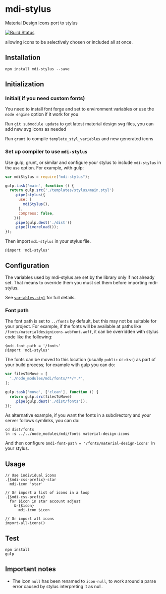 # mdi-stylus
[Material Design Icons](https://materialdesignicons.com/) port to stylus

[![Build Status](https://travis-ci.org/syarul/mdi-stylus.svg)](https://travis-ci.org/syarul/mdi-stylus)

allowing icons to be selectively chosen
or included all at once.

## Installation

```
npm install mdi-stylus --save
```

## Initialization

### Initial( if you need custom fonts)

You need to install font forge and set to environment variables or use the `node engine` option if it work for you

Run `git submodule update` to get latest material design svg files, you can add new svg icons as needed

Run `grunt` to compile `template_styl_variables` and new generated icons

### Set up compiler to use `mdi-stylus`

Use gulp, grunt, or similar and configure your stylus to include `mdi-stylus` in the `use` option.
For example, with gulp:

```javascript
var mdiStylus = require("mdi-stylus");

gulp.task('main', function () {
  return gulp.src('./templates/stylus/main.styl')
    .pipe(stylus({
      use: [
        mdiStylus(),
      ],
      compress: false,
    }))
    .pipe(gulp.dest('./dist'))
    .pipe(livereload());
});
```

Then import `mdi-stylus` in your stylus file.

```styl
@import 'mdi-stylus'
```

## Configuration

The variables used by mdi-stylus are set by the library only if not already set.
That means to override them you must set them before importing mdi-stylus.

See [`variables.styl`](mdi-stylus/icons/variables.styl) for full details.

### Font path

The font path is set to `../fonts` by default,
but this may not be suitable for your project.
For example, if the fonts will be available at paths like `/fonts/materialdesignicons-webfont.woff`,
it can be overridden with stylus code like the following:

```styl
$mdi-font-path = '/fonts'
@import 'mdi-stylus'
```

The fonts can be moved to this location (usually `public` or `dist`)
as part of your build process;
for example with gulp you can do:

```javascript
var filesToMove = [
  './node_modules/mdi/fonts/**/*.*',
];

gulp.task('move', ['clean'], function () {
  return gulp.src(filesToMove)
    .pipe(gulp.dest('./dist/fonts'));
});
```

As alternative example, if you want the fonts in a subdirectory
and your server follows symlinks, you can do:

```
cd dist/fonts
ln -s ../../node_modules/mdi/fonts material-design-icons
```

And then configure `$mdi-font-path = '/fonts/material-design-icons'` in your stylus.

## Usage

```styl
// Use individual icons
.{$mdi-css-prefix}-star
  mdi-icon 'star'

// Or import a list of icons in a loop
.{$mdi-css-prefix}
  for $icon in star account adjust
    &-{$icon}
      mdi-icon $icon

// Or import all icons
import-all-icons()
```

## Test

```
npm install
gulp
```

## Important notes

- The icon `null` has been renamed to `icon-null`, to work around a parse error
  caused by stylus interpreting it as null.
